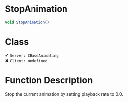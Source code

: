 # StopAnimation
```js	
void StopAnimation()
```
# Class
✔ `Server: CBaseAnimating`  
✖ `Client: undefined`  

# Function Description
Stop the current animation by setting playback rate to 0.0.
